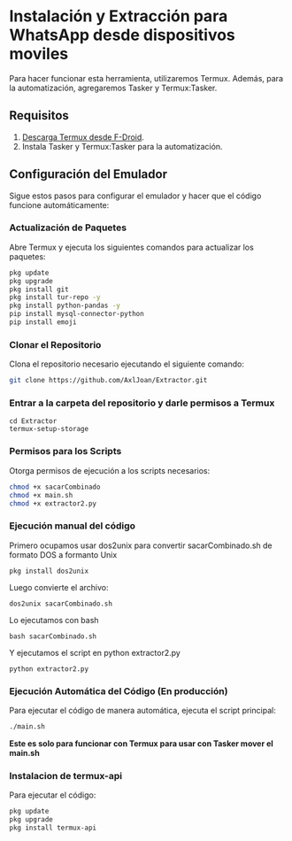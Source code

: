# Instalación y Extracción para WhatsApp desde dispositivos moviles

Para hacer funcionar esta herramienta, utilizaremos Termux. Además, para la automatización, agregaremos Tasker y Termux:Tasker.

## Requisitos

1. [Descarga Termux desde F-Droid](https://f-droid.org/es/packages/com.termux/).
2. Instala Tasker y Termux:Tasker para la automatización.

## Configuración del Emulador

Sigue estos pasos para configurar el emulador y hacer que el código funcione automáticamente:

### Actualización de Paquetes

Abre Termux y ejecuta los siguientes comandos para actualizar los paquetes:

```sh
pkg update
pkg upgrade
pkg install git
pkg install tur-repo -y
pkg install python-pandas -y
pip install mysql-connector-python
pip install emoji
```
### Clonar el Repositorio
Clona el repositorio necesario ejecutando el siguiente comando:

```sh
git clone https://github.com/AxlJoan/Extractor.git
```
### Entrar a la carpeta del repositorio y darle permisos a Termux
```
cd Extractor
termux-setup-storage
```

### Permisos para los Scripts
Otorga permisos de ejecución a los scripts necesarios:

```sh
chmod +x sacarCombinado
chmod +x main.sh
chmod +x extractor2.py
```
### Ejecución manual del código
Primero ocupamos usar dos2unix para convertir sacarCombinado.sh de formato DOS a formanto Unix
```
pkg install dos2unix
```
Luego convierte el archivo:
```
dos2unix sacarCombinado.sh
```
Lo ejecutamos con bash
```
bash sacarCombinado.sh
```
Y ejecutamos el script en python extractor2.py
```
python extractor2.py
```

### Ejecución Automática del Código (En producción)
Para ejecutar el código de manera automática, ejecuta el script principal:
```sh
./main.sh
```
**Este es solo para funcionar con Termux para usar con Tasker mover el main.sh**

### Instalacion de termux-api
Para ejecutar el código:
```sh
pkg update
pkg upgrade
pkg install termux-api
```


